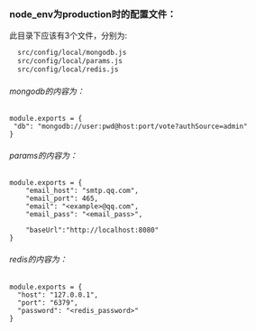 ### node_env为production时的配置文件：
此目录下应该有3个文件，分别为:
```bash
  src/config/local/mongodb.js
  src/config/local/params.js
  src/config/local/redis.js
```
###### mongodb的内容为：
```
module.exports = {
 "db": "mongodb://user:pwd@host:port/vote?authSource=admin"
}
```
###### params的内容为：
```
module.exports = {
    "email_host": "smtp.qq.com",
    "email_port": 465,
    "email": "<example>@qq.com",
    "email_pass": "<email_pass>",

    "baseUrl":"http://localhost:8080"
}
```
###### redis的内容为：
```
module.exports = {
  "host": "127.0.0.1",
  "port": "6379",
  "password": "<redis_password>"
}
```